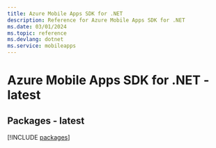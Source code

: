 ```yaml
---
title: Azure Mobile Apps SDK for .NET
description: Reference for Azure Mobile Apps SDK for .NET
ms.date: 03/01/2024
ms.topic: reference
ms.devlang: dotnet
ms.service: mobileapps
---
```

# Azure Mobile Apps SDK for .NET - latest
## Packages - latest
[!INCLUDE [packages](mobile-apps-index.md)]
